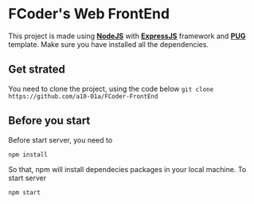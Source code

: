 # FCoder's Web FrontEnd
This project is made using __[NodeJS](https://nodejs.org/en/)__ with __[ExpressJS](http://expressjs.com/)__ framework and __[PUG](https://pugjs.org/api/getting-started.html)__ template.
Make sure you have installed all the dependencies.

## Get strated
You need to clone the project, using the code below
```git clone https://github.com/a10-01a/FCoder-FrontEnd```

## Before you start
Before start server, you need to
```
npm install
```
So that, npm will install dependecies packages in your local machine.
To start server
```
npm start
```
